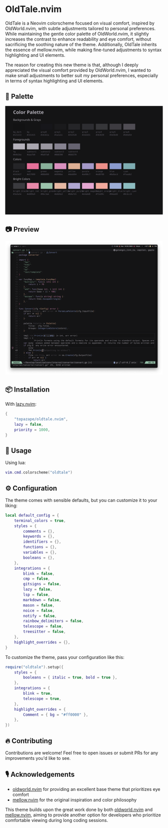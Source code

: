 # OldTale.nvim

OldTale is a Neovim colorscheme focused on visual comfort, inspired by OldWorld.nvim, with subtle adjustments tailored to personal preferences. While maintaining the gentle color palette of OldWorld.nvim, it slightly increases the contrast to enhance readability and eye comfort, without sacrificing the soothing nature of the theme. Additionally, OldTale inherits the essence of mellow.nvim, while making fine-tuned adjustments to syntax highlighting and UI elements.

The reason for creating this new theme is that, although I deeply appreciated the visual comfort provided by OldWorld.nvim, I wanted to make small adjustments to better suit my personal preferences, especially in terms of syntax highlighting and UI elements.

## 🎨 Palette

<img src="./assets/palette.svg" alt="OldTale color palette">

## 📷 Preview

<img src="./assets/screenshot.png" alt="screenshot">

## 📦 Installation

With [lazy.nvim](https://github.com/folke/lazy.nvim):

```lua
{
    "topazape/oldtale.nvim",
    lazy = false,
    priority = 1000,
}
```

## 🚀 Usage

Using lua:

```lua
vim.cmd.colorscheme("oldtale")
```

## ⚙️ Configuration

The theme comes with sensible defaults, but you can customize it to your liking:

```lua
local default_config = {
	terminal_colors = true,
	styles = {
		comments = {},
		keywords = {},
		identifiers = {},
		functions = {},
		variables = {},
		booleans = {},
	},
	integrations = {
		blink = false,
		cmp = false,
		gitsigns = false,
		lazy = false,
		lsp = false,
		markdown = false,
		mason = false,
		noice = false,
		notify = false,
		rainbow_delimiters = false,
		telescope = false,
		treesitter = false,
	},
	highlight_overrides = {},
}
```

To customize the theme, pass your configuration like this:

```lua
require("oldtale").setup({
	styles = {
		booleans = { italic = true, bold = true },
	},
	integrations = {
		blink = true,
		telescope = true,
	},
	highlight_overrides = {
		Comment = { bg = "#ff0000" },
	},
})
```

## 🔥 Contributing

Contributions are welcome! Feel free to open issues or submit PRs for any improvements you'd like to see.

## 🎙️ Acknowledgements

- [oldworld.nvim](https://github.com/dgox16/oldworld.nvim) for providing an excellent base theme that prioritizes eye comfort
- [mellow.nvim](https://github.com/mellow-theme/mellow.nvim) for the original inspiration and color philosophy

This theme builds upon the great work done by both [oldworld.nvim](https://github.com/dgox16/oldworld.nvim) and [mellow.nvim](https://github.com/mellow-theme/mellow.nvim), aiming to provide another option for developers who prioritize comfortable viewing during long coding sessions.

